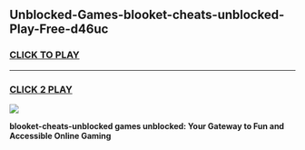 
## Unblocked-Games-blooket-cheats-unblocked-Play-Free-d46uc
<h3>
<a href="https://premium76.site?title=blooket-cheats-unblocked&ref=23A">CLICK TO PLAY</a></h3>
<hr>

<h3>
<a href="https://premium76.site?title=blooket-cheats-unblocked&ref=23A">CLICK 2 PLAY</a>
  
</h3>

<a href="https://premium76.site?title=blooket-cheats-unblocked&ref=23A"><img src="https://clearcache.store/games.png"></a>


**blooket-cheats-unblocked games unblocked: Your Gateway to Fun and Accessible Online Gaming**

